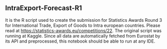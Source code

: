 ## IntraExport-Forecast-R1
It is the R script used to create the submission for Statistics Awards Round 3 for International Trade, Export of Goods to Intra european countries. Please read at https://statistics-awards.eu/competitions/22. The original script was running at Kaggle. Since all data are automatically fetched from Eurostat by its API and preprocessed, this notebook should be able to run at any IDE.
